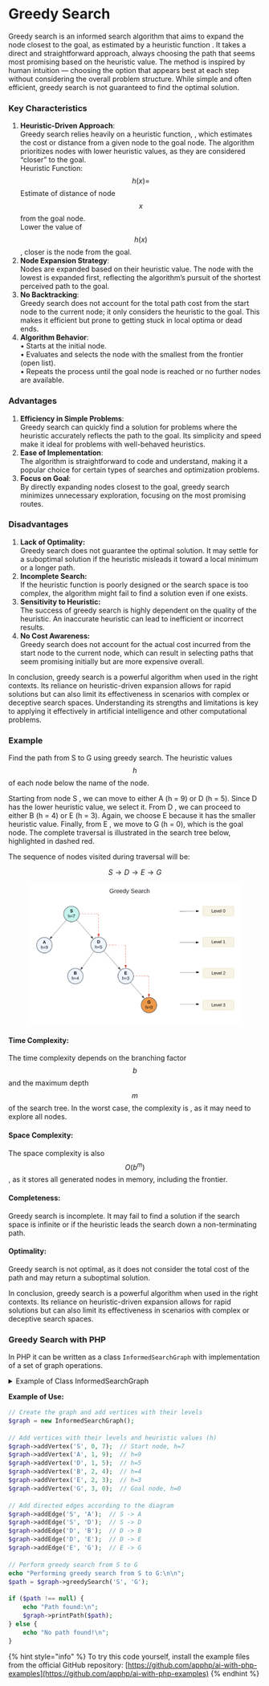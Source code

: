 # Greedy Search

Greedy search is an informed search algorithm that aims to expand the node closest to the goal, as estimated by a heuristic function . It takes a direct and straightforward approach, always choosing the path that seems most promising based on the heuristic value. The method is inspired by human intuition — choosing the option that appears best at each step without considering the overall problem structure. While simple and often efficient, greedy search is not guaranteed to find the optimal solution.

### Key Characteristics

1. **Heuristic-Driven Approach**:\
   Greedy search relies heavily on a heuristic function, , which estimates the cost or distance from a given node to the goal node. The algorithm prioritizes nodes with lower heuristic values, as they are considered “closer” to the goal.\
   Heuristic Function: $$h(x) =$$ Estimate of distance of node $$x$$ from the goal node.\
   Lower the value of $$h(x)$$, closer is the node from the goal.
2. **Node Expansion Strategy**:\
   Nodes are expanded based on their heuristic value. The node with the lowest is expanded first, reflecting the algorithm’s pursuit of the shortest perceived path to the goal.
3. **No Backtracking**:\
   Greedy search does not account for the total path cost from the start node to the current node; it only considers the heuristic to the goal. This makes it efficient but prone to getting stuck in local optima or dead ends.
4. **Algorithm Behavior**:\
   •  Starts at the initial node.\
   •  Evaluates and selects the node with the smallest from the frontier (open list).\
   • Repeats the process until the goal node is reached or no further nodes are available.

### Advantages

1. **Efficiency in Simple Problems**:\
   Greedy search can quickly find a solution for problems where the heuristic accurately reflects the path to the goal. Its simplicity and speed make it ideal for problems with well-behaved heuristics.
2. **Ease of Implementation**:\
   The algorithm is straightforward to code and understand, making it a popular choice for certain types of searches and optimization problems.
3. **Focus on Goal**:\
   By directly expanding nodes closest to the goal, greedy search minimizes unnecessary exploration, focusing on the most promising routes.

### Disadvantages

1. **Lack of Optimality:**\
   Greedy search does not guarantee the optimal solution. It may settle for a suboptimal solution if the heuristic misleads it toward a local minimum or a longer path.
2. **Incomplete Search:**\
   If the heuristic function is poorly designed or the search space is too complex, the algorithm might fail to find a solution even if one exists.
3. **Sensitivity to Heuristic:**\
   The success of greedy search is highly dependent on the quality of the heuristic. An inaccurate heuristic can lead to inefficient or incorrect results.
4. **No Cost Awareness:**\
   Greedy search does not account for the actual cost incurred from the start node to the current node, which can result in selecting paths that seem promising initially but are more expensive overall.

In conclusion, greedy search is a powerful algorithm when used in the right contexts. Its reliance on heuristic-driven expansion allows for rapid solutions but can also limit its effectiveness in scenarios with complex or deceptive search spaces. Understanding its strengths and limitations is key to applying it effectively in artificial intelligence and other computational problems.

### **Example**

Find the path from S to G using greedy search. The heuristic values $$h$$ of each node below the name of the node.

Starting from node S , we can move to either A (h = 9) or D (h = 5). Since D has the lower heuristic value, we select it. From D , we can proceed to either B (h = 4) or E (h = 3). Again, we choose E because it has the smaller heuristic value. Finally, from E , we move to G (h = 0), which is the goal node. The complete traversal is illustrated in the search tree below, highlighted in dashed red.

The sequence of nodes visited during traversal will be:&#x20;

$$S→D→E→G$$

<div align="left"><figure><img src="../../../../.gitbook/assets/image (1) (1) (1).png" alt="" width="563"><figcaption></figcaption></figure></div>

#### Time Complexity:

The time complexity depends on the branching factor $$b$$ and the maximum depth $$m$$ of the search tree. In the worst case, the complexity is , as it may need to explore all nodes.

#### Space Complexity:

The space complexity is also $$O(b^m)$$, as it stores all generated nodes in memory, including the frontier.

#### Completeness:

Greedy search is incomplete. It may fail to find a solution if the search space is infinite or if the heuristic leads the search down a non-terminating path.

#### Optimality:

Greedy search is not optimal, as it does not consider the total cost of the path and may return a suboptimal solution.

In conclusion, greedy search is a powerful algorithm when used in the right contexts. Its reliance on heuristic-driven expansion allows for rapid solutions but can also limit its effectiveness in scenarios with complex or deceptive search spaces.

### Greedy Search with PHP

In PHP  it can be written as a class `InformedSearchGraph` with implementation of a set of graph operations.

<details>

<summary>Example of Class InformedSearchGraph</summary>

```php
class InformedSearchGraph {
    private array $adjacencyList;
    private array $levels;
    private array $heuristics;

    public function __construct() {
        $this->adjacencyList = [];
        $this->levels = [];
        $this->heuristics = [];
    }

    public function addVertex(string $vertex, int $level = -1, float $heuristic = 0.0): void {
        if (!isset($this->adjacencyList[$vertex])) {
            $this->adjacencyList[$vertex] = [];
            $this->levels[$vertex] = $level;
            $this->heuristics[$vertex] = $heuristic;
        }
    }

    public function addEdge(string $from, string $to): void {
        if (!isset($this->adjacencyList[$from]) || !isset($this->adjacencyList[$to])) {
            throw new InvalidArgumentException("Both vertices must exist in the graph.");
        }

        if (!in_array($to, $this->adjacencyList[$from])) {
            $this->adjacencyList[$from][] = $to;
        }
    }

    public function printPath(array $path): void {
        foreach ($path as $node) {
            echo sprintf("Node: %s (Level %d, h=%d)\n",
                $node['vertex'],
                $node['level'],
                $node['heuristic']
            );
        }
    }

    public function printGraph(): void {
        foreach ($this->adjacencyList as $vertex => $neighbors) {
            echo sprintf("%s (Level %d, h=%d) -> %s\n",
                $vertex,
                $this->levels[$vertex],
                $this->heuristics[$vertex],
                implode(', ', $neighbors)
            );
        }
    }

    public function greedySearch(string $start, string $goal): ?array {
        if (!isset($this->adjacencyList[$start]) || !isset($this->adjacencyList[$goal])) {
            throw new InvalidArgumentException("Both start and goal vertices must exist in the graph.");
        }

        $path = [];
        $currentVertex = $start;

        // Keep going until we reach the goal
        while ($currentVertex !== $goal) {
            // Add current vertex to path
            $path[] = [
                'vertex' => $currentVertex,
                'level' => $this->levels[$currentVertex],
                'heuristic' => $this->heuristics[$currentVertex]
            ];

            // Get all neighbors of current vertex
            $neighbors = $this->adjacencyList[$currentVertex];

            if (empty($neighbors)) {
                return null; // Dead end
            }

            // Find neighbor with lowest heuristic value
            $bestNeighbor = null;
            $bestHeuristic = PHP_FLOAT_MAX;

            foreach ($neighbors as $neighbor) {
                $h = $this->heuristics[$neighbor];
                if ($h < $bestHeuristic) {
                    $bestHeuristic = $h;
                    $bestNeighbor = $neighbor;
                }
            }

            // If we can't find a better neighbor, we're stuck
            if ($bestNeighbor === null) {
                return null;
            }

            // Move to the best neighbor
            $currentVertex = $bestNeighbor;
        }

        // Add the goal vertex to complete the path
        $path[] = [
            'vertex' => $goal,
            'level' => $this->levels[$goal],
            'heuristic' => $this->heuristics[$goal]
        ];

        return $path;
    }
}
```

</details>

**Example of Use:**

```php
// Create the graph and add vertices with their levels
$graph = new InformedSearchGraph();

// Add vertices with their levels and heuristic values (h)
$graph->addVertex('S', 0, 7);  // Start node, h=7
$graph->addVertex('A', 1, 9);  // h=9
$graph->addVertex('D', 1, 5);  // h=5
$graph->addVertex('B', 2, 4);  // h=4
$graph->addVertex('E', 2, 3);  // h=3
$graph->addVertex('G', 3, 0);  // Goal node, h=0

// Add directed edges according to the diagram
$graph->addEdge('S', 'A');  // S -> A
$graph->addEdge('S', 'D');  // S -> D
$graph->addEdge('D', 'B');  // D -> B
$graph->addEdge('D', 'E');  // D -> E
$graph->addEdge('E', 'G');  // E -> G

// Perform greedy search from S to G
echo "Performing greedy search from S to G:\n\n";
$path = $graph->greedySearch('S', 'G');

if ($path !== null) {
    echo "Path found:\n";
    $graph->printPath($path);
} else {
    echo "No path found!\n";
}
```

{% hint style="info" %}
To try this code yourself, install the example files from the official GitHub repository: [https://github.com/apphp/ai-with-php-examples](https://github.com/apphp/ai-with-php-examples)
{% endhint %}
